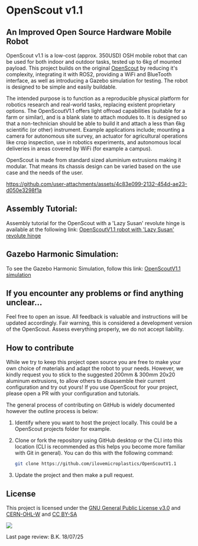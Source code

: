 # OpenScout v1.1

## An Improved Open Source Hardware Mobile Robot
OpenScout v1.1 is a low-cost (approx. 350USD) OSH mobile robot that can be used for both indoor and outdoor tasks, tested up to 6kg of mounted payload. This project builds on the original [OpenScout](https://zenodo.org/doi/10.5281/zenodo.10263675) by reducing it's complexity, integrating it with ROS2, providing a WiFi and BlueTooth interface, as well as introducing a Gazebo simulation for testing. The robot is designed to be simple and easily buildable.

The intended purpose is to function as a reproducible physical platform for robotics research and real-world tasks, replacing existent proprietary options. The OpenScoutV1.1 offers light offroad capabilities (suitable for a farm or similar), and is a blank slate to attach modules to. It is designed so that a non-technician should be able to build it and attach a less than 6kg scientific (or other) instrument. Example applications include; mounting a camera for autonomous site survey, an actuator for agricultural operations like crop inspection, use in robotics experiments, and autonomous local deliveries in areas covered by WiFi (for example a campus).

OpenScout is made from standard sized aluminium extrusions making it modular. That means its chassis design can be varied based on the use case and the needs of the user.

https://github.com/user-attachments/assets/4c83e099-2132-454d-ae23-d050e3298f1a

## Assembly Tutorial:
Assembly tutorial for the OpenScout with a 'Lazy Susan' revolute hinge is available at the following link:
[OpenScoutV1.1 robot with 'Lazy Susan' revolute hinge](Hardware/robot_with_lazy_susan_bearing/README.md)

## Gazebo Harmonic Simulation:
To see the Gazebo Harmonic Simulation, follow this link:
[OpenScoutV1.1 simulation](Software/simulation/openscout_ws/README.md)

## If you encounter any problems or find anything unclear...

Feel free to open an issue. All feedback is valuable and instructions will be updated accordingly. Fair warning, this is considered a development version of the OpenScout. Assess everything properly, we do not accept liability.

## How to contribute
While we try to keep this project open source you are free to make your own choice of materials and adapt the robot to your needs. However, we kindly request you to stick to the suggested 200mm & 300mm 20x20 aluminum extrusions, to allow others to disassemble their current configuration and try out yours! If you use OpenScout for your project, please open a PR with your configuration and tutorials. 

The general process of contributing on GitHub is widely documented however the outline process is below:

1. Identify where you want to host the project locally. This could be a OpenScout projects folder for example. 


1. Clone or fork the repository using GitHub desktop or the CLI into this location (CLI is recommended as this helps you become more familiar with Git in general). You can do this with the following command:

    ```bash
    git clone https://github.com/ilovemicroplastics/OpenScoutV1.1
    ```

1. Update the project and then make a pull request.

## License

This project is licensed under the [GNU General Public License v3.0](LICENSE) and [CERN-OHL-W](LICENCE) and [CC BY-SA](CC-BY-SA_LICENCE)

<p align="left" width="100%">
    <img src="Documentation/Images/oshw_cert_label.png">
</p>



Last page review: B.K. 18/07/25
